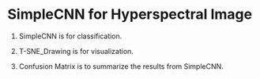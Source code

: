 # SimpleCNN for Hyperspectral Image

1. SimpleCNN is for classification.

2. T-SNE_Drawing is for visualization.

3. Confusion Matrix is to summarize the results from SimpleCNN.
